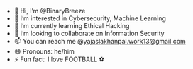 - 👋 Hi, I’m @BinaryBreeze
- 👀 I’m interested in Cybersecurity, Machine Learning
- 🌱 I’m currently learning Ethical Hacking
- 💞️ I’m looking to collaborate on Information Security
- 📫 You can reach me @yajaslakhanpal.work13@gmail.com
- 😄 Pronouns: he/him
- ⚡ Fun fact: I love FOOTBALL ⚽

<!---
BinaryBreeze/BinaryBreeze is a ✨ special ✨ repository because its `README.md` (this file) appears on your GitHub profile.
You can click the Preview link to take a look at your changes.
--->
